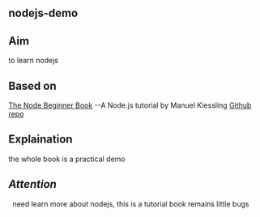 ## nodejs-demo

## Aim
   to learn nodejs

## Based on
   [The Node Beginner Book](https://www.nodebeginner.org/)
      --A Node.js tutorial by Manuel Kiessling
   [Github repo](https://github.com/manuelkiessling/nodebeginner.org/tree/master/code/application)
  
## Explaination
   the whole book is a practical demo

## *Attention*
   need learn more about nodejs, this is a tutorial book
   remains little bugs
